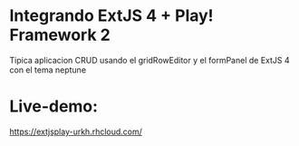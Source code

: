 Integrando ExtJS 4 + Play! Framework 2 
=====================================

Tipica aplicacion CRUD usando el gridRowEditor y el formPanel de ExtJS 4 con el tema neptune



Live-demo:
=====================================

https://extjsplay-urkh.rhcloud.com/